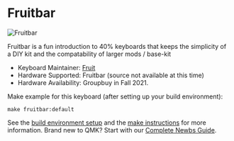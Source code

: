 # Fruitbar

![Fruitbar](https://assets.bigcartel.com/product_images/303351993/_MG_2855.JPG?auto=format&fit=max&w=1000)

Fruitbar is a fun introduction to 40% keyboards that keeps the simplicity of a DIY kit and the compatability of larger mods / base-kit  

* Keyboard Maintainer: [Fruit](https://github.com/blewis308)
* Hardware Supported: Fruitbar (source not available at this time)
* Hardware Availability: Groupbuy in Fall 2021.

Make example for this keyboard (after setting up your build environment):

    make fruitbar:default

See the [build environment setup](https://docs.qmk.fm/#/getting_started_build_tools) and the [make instructions](https://docs.qmk.fm/#/getting_started_make_guide) for more information. Brand new to QMK? Start with our [Complete Newbs Guide](https://docs.qmk.fm/#/newbs).
